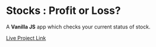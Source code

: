 # Stocks : Profit or Loss?

A **Vanilla JS** app which checks your current status of stock.

[Live Project Link](https://my-stocks-profit-loss-app.netlify.app/)